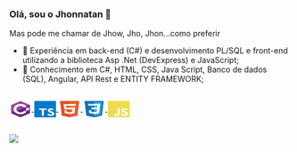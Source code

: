 ### Olá, sou o Jhonnatan 👋 
Mas pode me chamar de Jhow, Jho, Jhon...como preferir 

- 🔭 Experiência em back-end (C#) e desenvolvimento PL/SQL e front-end utilizando a biblioteca Asp .Net (DevExpress) e JavaScript;
- 🌱 Conhecimento em C#, HTML, CSS, Java Script, Banco de dados (SQL), Angular, API Rest e ENTITY FRAMEWORK;

<div align="center">
  <a href="https://github.com/JHOSTS">
</div>
  <div style="display: inline_block"><br>
  <img align="center" alt="Jho-Csharp" height="30" width="40" src="https://raw.githubusercontent.com/devicons/devicon/master/icons/csharp/csharp-original.svg">
  <img align="center" alt="Jho-C" height="30" width="40" src="https://raw.githubusercontent.com/devicons/devicon/master/icons/typescript/typescript-plain.svg">
  <img align="center" alt="Jho-HTML" height="30" width="40" src="https://raw.githubusercontent.com/devicons/devicon/master/icons/html5/html5-original.svg">
  <img align="center" alt="Jho-CSS" height="30" width="40" src="https://raw.githubusercontent.com/devicons/devicon/master/icons/css3/css3-original.svg">
   <img align="center" alt="Jho-Js" height="30" width="40" src="https://raw.githubusercontent.com/devicons/devicon/master/icons/javascript/javascript-plain.svg">       
</div>
  
  ##
  
<div
<a href="https://www.linkedin.com/in/jhosts/" target="_blank"><img src="https://img.shields.io/badge/LinkedIn-0077B5?style=for-the-badge&logo=linkedin&logoColor=white"></a> 
</div> 
